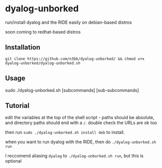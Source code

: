 # dyalog-unborked
run/install dyalog and the RIDE easily on debian-based distros

soon coming to redhat-based distros

## Installation
`git clone https://github.com/n3bb/dyalog-unborked/ && chmod u+x dyalog-unborked/dyalog-unborked.sh `

## Usage 
sudo ./dyalog-unborked.sh [subcommands] [sub-subcommands]

## Tutorial
edit the variables at the top of the shell script - paths should be absolute, and directory paths should end with a `/`. double check the URLs are ok too

then run `sudo ./dyalog-unborked.sh install deb` to install.

when you want to run dyalog with the RIDE, then do `./dyalog-unborked.sh run`

I reccomend aliasing `dyalog` to `./dyalog-unborked.sh run`, but this is optional


